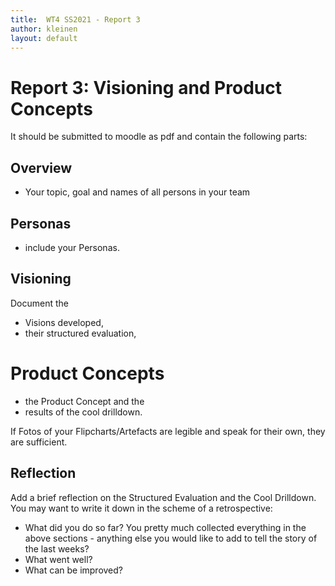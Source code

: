 ```yaml
---
title:  WT4 SS2021 - Report 3
author: kleinen
layout: default
---
```



# Report 3: Visioning and Product Concepts

It should be submitted to moodle as pdf and contain the following parts:

## Overview
- Your topic, goal and names of all persons in your team

## Personas

- include your Personas.

## Visioning

Document the
- Visions developed,
- their structured evaluation,


# Product Concepts

- the Product Concept and the
- results of the cool drilldown.

If Fotos of your Flipcharts/Artefacts are legible and speak for their own,
they are sufficient.


## Reflection


Add a brief reflection on the Structured Evaluation and the Cool Drilldown.
You may want to write it down in the scheme of a retrospective:

- What did you do so far? You pretty much collected everything in the above
  sections - anything else you would like to add to tell the story of the last weeks?
- What went well?
- What can be improved?

